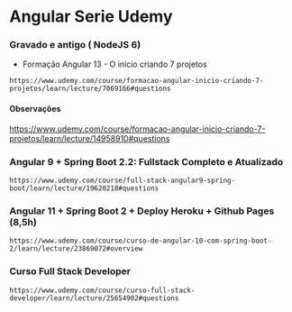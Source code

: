 # Angular Serie Udemy

### Gravado e antigo ( NodeJS 6)
* Formação Angular 13 - O início criando 7 projetos
```
https://www.udemy.com/course/formacao-angular-inicio-criando-7-projetos/learn/lecture/7069166#questions
```

#### Observações
https://www.udemy.com/course/formacao-angular-inicio-criando-7-projetos/learn/lecture/14958910#questions

### Angular 9 + Spring Boot 2.2: Fullstack Completo e Atualizado
```
https://www.udemy.com/course/full-stack-angular9-spring-boot/learn/lecture/19620218#questions
```

### Angular 11 + Spring Boot 2 + Deploy Heroku + Github Pages (8,5h)
```
https://www.udemy.com/course/curso-de-angular-10-com-spring-boot-2/learn/lecture/23869072#overview
```

### Curso Full Stack Developer
```
https://www.udemy.com/course/curso-full-stack-developer/learn/lecture/25654902#questions
```
